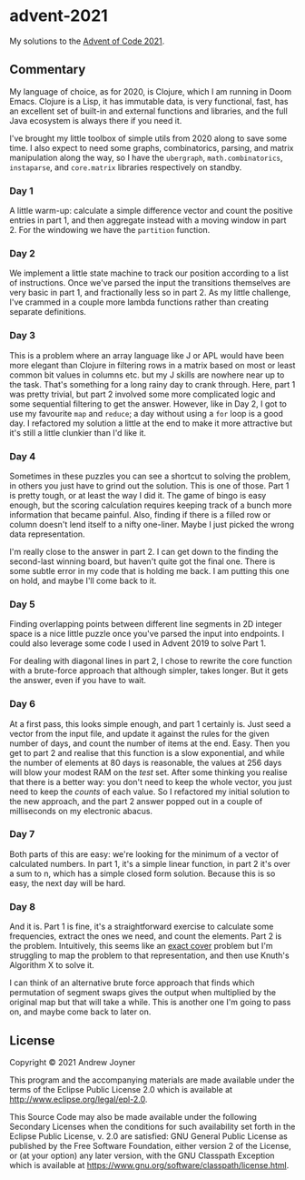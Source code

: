 # advent-2021

My solutions to the [Advent of Code 2021](https://adventofcode.com/2021).

## Commentary

My language of choice, as for 2020, is Clojure, which I am running in Doom Emacs. 
Clojure is a Lisp, it has immutable data, is very functional, fast, has an excellent set of
built-in and external functions and libraries, and the full Java ecosystem is always there if you need it. 

I've brought my little toolbox of simple utils from 2020 along to save some time. 
I also expect to need some graphs, combinatorics, parsing, and matrix manipulation along the way, so I have the `ubergraph`, `math.combinatorics`, `instaparse`, and `core.matrix` libraries respectively on standby.

### Day 1

A little warm-up: calculate a simple difference vector and count the positive
entries in part 1, and then aggregate instead with a moving window in part 2.
For the windowing we have the `partition` function.

### Day 2

We implement a little state machine to track our position according to a list of instructions.
Once we've parsed the input the transitions themselves are very basic in part 1, and fractionally less so in part 2. 
As my little challenge, I've crammed in a couple more lambda functions rather than creating separate definitions.

### Day 3

This is a problem where an array language like J or APL would have been more elegant than Clojure in filtering rows in a matrix based on most or least common bit values in columns etc. but my J skills are nowhere near up to the task. 
That's something for a long rainy day to crank through.
Here, part 1 was pretty trivial, but part 2 involved some more complicated logic and some sequential filtering to get the answer.
However, like in Day 2, I got to use my favourite `map` and `reduce`; a day without using a `for` loop is a good day.
I refactored my solution a little at the end to make it more attractive but it's still a little clunkier than I'd like it. 

### Day 4

Sometimes in these puzzles you can see a shortcut to solving the problem, in others you just have to grind out the solution. This is one of those. 
Part 1 is pretty tough, or at least the way I did it. The game of bingo is easy enough, but the scoring calculation requires keeping track of a bunch more information that became painful. Also, finding if there is a filled row or column doesn't lend itself to a nifty one-liner. Maybe I just picked the wrong data representation.

I'm really close to the answer in part 2. I can get down to the finding the second-last winning board, but haven't quite got the final one. There is some subtle error in my code that is holding me back. I am putting this one on hold, and maybe I'll come back to it.

### Day 5

Finding overlapping points between different line segments in 2D integer space is a nice little puzzle once you've parsed the input into endpoints. 
I could also leverage some code I used in Advent 2019 to solve Part 1.

For dealing with diagonal lines in part 2, I chose to rewrite the core function with a brute-force approach that although simpler, takes longer. But it gets the answer, even if you have to wait.

### Day 6

At a first pass, this looks simple enough, and part 1 certainly is. Just seed a vector from the input file, and update it against the rules for the given number of days, and count the number of items at the end. Easy. Then you get to part 2 and realise that this function is a slow exponential, and while the number of elements at 80 days is reasonable, the values at 256 days will blow your modest RAM on the _test_ set. After some thinking you realise that there is a better way: you don't need to keep the whole vector, you just need to keep the _counts_ of each value. So I refactored my initial solution to the new approach, and the part 2 answer popped out in a couple of milliseconds on my electronic abacus.

### Day 7

Both parts of this are easy: we're looking for the minimum of a vector of calculated numbers. In part 1, it's a simple linear function, in part 2 it's over a sum to n, which has a simple closed form solution. Because this is so easy, the next day will be hard.

### Day 8

And it is. Part 1 is fine, it's a straightforward exercise to calculate some frequencies, extract the ones we need, and count the elements. Part 2 is the problem. Intuitively, this seems like an [exact cover](https://en.wikipedia.org/wiki/Exact_cover) problem but I'm struggling to map the problem to that representation, and then use Knuth's Algorithm X to solve it. 

I can think of an alternative brute force approach that finds which permutation of segment swaps gives the output when multiplied by the original map but that will take a while. This is another one I'm going to pass on, and maybe come back to later on.

## License

Copyright © 2021 Andrew Joyner

This program and the accompanying materials are made available under the
terms of the Eclipse Public License 2.0 which is available at
http://www.eclipse.org/legal/epl-2.0.

This Source Code may also be made available under the following Secondary
Licenses when the conditions for such availability set forth in the Eclipse
Public License, v. 2.0 are satisfied: GNU General Public License as published by
the Free Software Foundation, either version 2 of the License, or (at your
option) any later version, with the GNU Classpath Exception which is available
at https://www.gnu.org/software/classpath/license.html.
